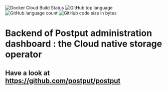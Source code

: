 ![Docker Cloud Build Status](https://img.shields.io/docker/cloud/build/postput/admin-backend)
![GitHub top language](https://img.shields.io/github/languages/top/postput/admin-backend)
![GitHub language count](https://img.shields.io/github/languages/count/postput/admin-backend)
![GitHub code size in bytes](https://img.shields.io/github/languages/code-size/postput/admin-backend)

# Backend of Postput administration dashboard : the Cloud native storage operator

## Have a look at https://github.com/postput/postput